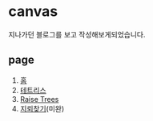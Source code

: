 # canvas

지나가던 블로그를 보고 작성해보게되었습니다.

## page

1. [홈](https://sunrabbit123.github.io/canvas/)
2. [테트리스](https://sunrabbit123.github.io/canvas/tetris/)
3. [Raise Trees](https://sunrabbit123.github.io/canvas/raise_tree/)
4. [지뢰찾기](https://sunrabbit123.github.io/canvas/minesweeper/)(미완)
